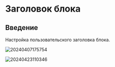 # Заголовок блока

## Введение

Настройка пользовательского заголовка блока.

![20240407175754](https://static-docs.nocobase.com/20240407175754.png)

![20240423110346](https://static-docs.nocobase.com/20240423110346.png)